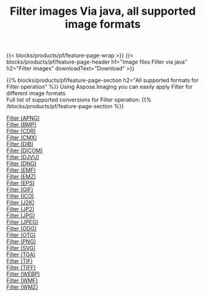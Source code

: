 ﻿---
title: Filter images Via java, all supported image formats 
weight: 3920
url: /java/filter 
lang: en
langdirlevel: 2
locales: zh-hans,ja,it,ru,de,es,fr,nl,id,lt,pl,pt,vi,tr,ko,zh-hant,ar,hi,th,sv,cs,uk,he
description: Using Aspose.Imaging you can easily Filter images Via java
---

{{< blocks/products/pf/feature-page-wrap >}}
{{< blocks/products/pf/feature-page-header h1="Image files Filter via java" h2="Filter images" downloadText="Download" >}}


{{% blocks/products/pf/feature-page-section  h2="All supported formats for Filter operation" %}}
Using Aspose.Imaging you can easily apply Filter for different image formats
<br/>
Full list of supported conversions for Filter operation:
{{% /blocks/products/pf/feature-page-section %}}
<div class="container-fluid productfamilypage bg-gray">
    <div class="convertypes bg-gray agp-content section">
        <div class="container">
		<div class="row other-converters">
		    <div class='col-md-2 other-converter remove-lp remove-rp'><a href="/imaging/java/filter/apng" >Filter (APNG)</a></div><div class='col-md-2 other-converter remove-lp remove-rp'><a href="/imaging/java/filter/bmp" >Filter (BMP)</a></div><div class='col-md-2 other-converter remove-lp remove-rp'><a href="/imaging/java/filter/cdr" >Filter (CDR)</a></div><div class='col-md-2 other-converter remove-lp remove-rp'><a href="/imaging/java/filter/cmx" >Filter (CMX)</a></div><div class='col-md-2 other-converter remove-lp remove-rp'><a href="/imaging/java/filter/dib" >Filter (DIB)</a></div><div class='col-md-2 other-converter remove-lp remove-rp'><a href="/imaging/java/filter/dicom" >Filter (DICOM)</a></div><div class='col-md-2 other-converter remove-lp remove-rp'><a href="/imaging/java/filter/djvu" >Filter (DJVU)</a></div><div class='col-md-2 other-converter remove-lp remove-rp'><a href="/imaging/java/filter/dng" >Filter (DNG)</a></div><div class='col-md-2 other-converter remove-lp remove-rp'><a href="/imaging/java/filter/emf" >Filter (EMF)</a></div><div class='col-md-2 other-converter remove-lp remove-rp'><a href="/imaging/java/filter/emz" >Filter (EMZ)</a></div><div class='col-md-2 other-converter remove-lp remove-rp'><a href="/imaging/java/filter/eps" >Filter (EPS)</a></div><div class='col-md-2 other-converter remove-lp remove-rp'><a href="/imaging/java/filter/gif" >Filter (GIF)</a></div><div class='col-md-2 other-converter remove-lp remove-rp'><a href="/imaging/java/filter/ico" >Filter (ICO)</a></div><div class='col-md-2 other-converter remove-lp remove-rp'><a href="/imaging/java/filter/j2k" >Filter (J2K)</a></div><div class='col-md-2 other-converter remove-lp remove-rp'><a href="/imaging/java/filter/jp2" >Filter (JP2)</a></div><div class='col-md-2 other-converter remove-lp remove-rp'><a href="/imaging/java/filter/jpg" >Filter (JPG)</a></div><div class='col-md-2 other-converter remove-lp remove-rp'><a href="/imaging/java/filter/jpeg" >Filter (JPEG)</a></div><div class='col-md-2 other-converter remove-lp remove-rp'><a href="/imaging/java/filter/odg" >Filter (ODG)</a></div><div class='col-md-2 other-converter remove-lp remove-rp'><a href="/imaging/java/filter/otg" >Filter (OTG)</a></div><div class='col-md-2 other-converter remove-lp remove-rp'><a href="/imaging/java/filter/png" >Filter (PNG)</a></div><div class='col-md-2 other-converter remove-lp remove-rp'><a href="/imaging/java/filter/svg" >Filter (SVG)</a></div><div class='col-md-2 other-converter remove-lp remove-rp'><a href="/imaging/java/filter/tga" >Filter (TGA)</a></div><div class='col-md-2 other-converter remove-lp remove-rp'><a href="/imaging/java/filter/tif" >Filter (TIF)</a></div><div class='col-md-2 other-converter remove-lp remove-rp'><a href="/imaging/java/filter/tiff" >Filter (TIFF)</a></div><div class='col-md-2 other-converter remove-lp remove-rp'><a href="/imaging/java/filter/webp" >Filter (WEBP)</a></div><div class='col-md-2 other-converter remove-lp remove-rp'><a href="/imaging/java/filter/wmf" >Filter (WMF)</a></div><div class='col-md-2 other-converter remove-lp remove-rp'><a href="/imaging/java/filter/wmz" >Filter (WMZ)</a></div>
                </div>
        </div>
    </div>
</div>
<br/>
